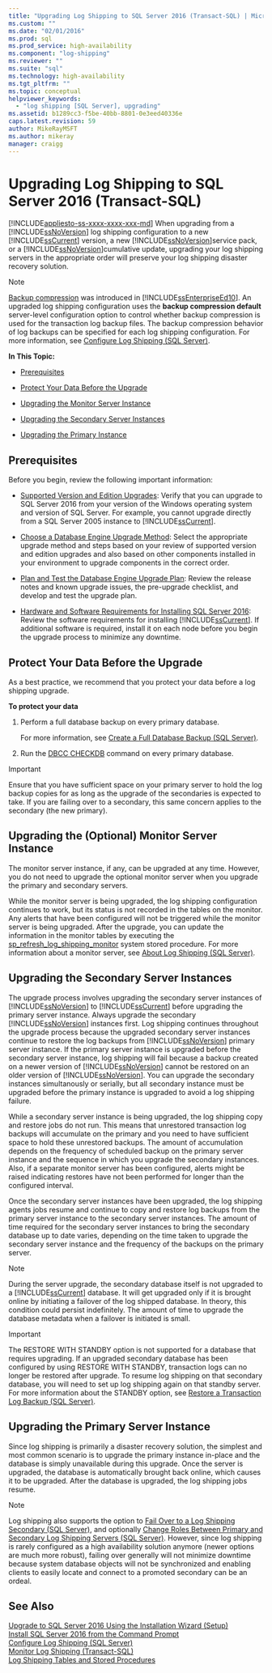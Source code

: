 ```yaml
---
title: "Upgrading Log Shipping to SQL Server 2016 (Transact-SQL) | Microsoft Docs"
ms.custom: ""
ms.date: "02/01/2016"
ms.prod: sql
ms.prod_service: high-availability
ms.component: "log-shipping"
ms.reviewer: ""
ms.suite: "sql"
ms.technology: high-availability
ms.tgt_pltfrm: ""
ms.topic: conceptual
helpviewer_keywords: 
  - "log shipping [SQL Server], upgrading"
ms.assetid: b1289cc3-f5be-40bb-8801-0e3eed40336e
caps.latest.revision: 59
author: MikeRayMSFT
ms.author: mikeray
manager: craigg
---
```

# Upgrading Log Shipping to SQL Server 2016 (Transact-SQL)
[!INCLUDE[appliesto-ss-xxxx-xxxx-xxx-md](../../includes/appliesto-ss-xxxx-xxxx-xxx-md.md)]
  When upgrading from a [!INCLUDE[ssNoVersion](../../includes/ssnoversion-md.md)] log shipping configuration to a new [!INCLUDE[ssCurrent](../../includes/sscurrent-md.md)] version, a new [!INCLUDE[ssNoVersion](../../includes/ssnoversion-md.md)]service pack, or a [!INCLUDE[ssNoVersion](../../includes/ssnoversion-md.md)]cumulative update, upgrading your log shipping servers in the appropriate order will preserve your log shipping disaster recovery solution.  
  
> [!NOTE]  
>  [Backup compression](../../relational-databases/backup-restore/backup-compression-sql-server.md) was introduced in [!INCLUDE[ssEnterpriseEd10](../../includes/ssenterpriseed10-md.md)]. An upgraded log shipping configuration uses the **backup compression default** server-level configuration option to control whether backup compression is used for the transaction log backup files. The backup compression behavior of log backups can be specified for each log shipping configuration. For more information, see [Configure Log Shipping &#40;SQL Server&#41;](../../database-engine/log-shipping/configure-log-shipping-sql-server.md).  
  
 **In This Topic:**  
  
-   [Prerequisites](#Prerequisites)  
  
-   [Protect Your Data Before the Upgrade](#ProtectData)  
  
-   [Upgrading the Monitor Server Instance](#UpgradeMonitor)  
  
-   [Upgrading the Secondary Server Instances](#UpgradeSecondaries)  
  
-   [Upgrading the Primary Instance](#UpgradePrimary)  
  
##  <a name="Prerequisites"></a> Prerequisites  
 Before you begin, review the following important information:  
  
-   [Supported Version and Edition Upgrades](../../database-engine/install-windows/supported-version-and-edition-upgrades.md): Verify that you can upgrade to SQL Server 2016 from your version of the Windows operating system and version of SQL Server. For example, you cannot upgrade directly from a SQL Server 2005 instance to [!INCLUDE[ssCurrent](../../includes/sscurrent-md.md)].  
  
-   [Choose a Database Engine Upgrade Method](../../database-engine/install-windows/choose-a-database-engine-upgrade-method.md): Select the appropriate upgrade method and steps based on your review of supported version and edition upgrades and also based on other components installed in your environment to upgrade components in the correct order.  
  
-   [Plan and Test the Database Engine Upgrade Plan](../../database-engine/install-windows/plan-and-test-the-database-engine-upgrade-plan.md): Review the release notes and known upgrade issues, the pre-upgrade checklist, and develop and test the upgrade plan.  
  
-   [Hardware and Software Requirements for Installing SQL Server 2016](../../sql-server/install/hardware-and-software-requirements-for-installing-sql-server.md):  Review the software requirements for installing [!INCLUDE[ssCurrent](../../includes/sscurrent-md.md)]. If additional software is required, install it on each node before you begin the upgrade process to minimize any downtime.  
  
##  <a name="ProtectData"></a> Protect Your Data Before the Upgrade  
 As a best practice, we recommend that you protect your data before a log shipping upgrade.  
  
 **To protect your data**  
  
1.  Perform a full database backup on every primary database.  
  
     For more information, see [Create a Full Database Backup &#40;SQL Server&#41;](../../relational-databases/backup-restore/create-a-full-database-backup-sql-server.md).  
  
2.  Run the [DBCC CHECKDB](../../t-sql/database-console-commands/dbcc-checkdb-transact-sql.md) command on every primary database.  
  
> [!IMPORTANT]  
>  Ensure that you have sufficient space on your primary server to hold the log backup copies for as long as the upgrade of the secondaries is expected to take.  If you are failing over to a secondary, this same concern applies to the secondary (the new primary).  
  
##  <a name="UpgradeMonitor"></a> Upgrading the (Optional) Monitor Server Instance  
 The monitor server instance, if any, can be upgraded at any time. However, you do not need to upgrade the optional monitor server when you upgrade the primary and secondary servers.  
  
 While the monitor server is being upgraded, the log shipping configuration continues to work, but its status is not recorded in the tables on the monitor. Any alerts that have been configured will not be triggered while the monitor server is being upgraded. After the upgrade, you can update the information in the monitor tables by executing the [sp_refresh_log_shipping_monitor](../../relational-databases/system-stored-procedures/sp-refresh-log-shipping-monitor-transact-sql.md) system stored procedure.   For more information about a monitor server, see [About Log Shipping &#40;SQL Server&#41;](../../database-engine/log-shipping/about-log-shipping-sql-server.md).  
  
##  <a name="UpgradeSecondaries"></a> Upgrading the Secondary Server Instances  
 The upgrade process involves upgrading the secondary server instances of [!INCLUDE[ssNoVersion](../../includes/ssnoversion-md.md)] to [!INCLUDE[ssCurrent](../../includes/sscurrent-md.md)] before upgrading the primary server instance. Always upgrade the secondary [!INCLUDE[ssNoVersion](../../includes/ssnoversion-md.md)] instances first. Log shipping continues throughout the upgrade process because the upgraded secondary server instances continue to restore the log backups from [!INCLUDE[ssNoVersion](../../includes/ssnoversion-md.md)] primary server instance. If the primary server instance is upgraded before the secondary server instance, log shipping will fail because a backup created on a newer version of [!INCLUDE[ssNoVersion](../../includes/ssnoversion-md.md)] cannot be restored on an older version of [!INCLUDE[ssNoVersion](../../includes/ssnoversion-md.md)]. You can upgrade the secondary instances simultanously or serially, but all secondary instance must be upgraded before the primary instance is upgraded to avoid a log shipping failure.  
  
 While a secondary server instance is being upgraded, the log shipping copy and restore jobs do not run. This means that unrestored transaction log backups will accumulate on the primary and you need to have sufficient space to hold these unrestored backups. The amount of accumulation depends on the frequency of scheduled backup on the primary server instance and the sequence in which you upgrade the secondary instances. Also, if a separate monitor server has been configured, alerts might be raised indicating restores have not been performed for longer than the configured interval.  
  
 Once the secondary server instances have been upgraded, the log shipping agents jobs resume and continue to copy and restore log backups from the primary server instance to the secondary server instances. The amount of time required for the secondary server instances to bring the secondary database up to date varies, depending on the time taken to upgrade the secondary server instance and the frequency of the backups on the primary server.  
  
> [!NOTE]  
>  During the server upgrade, the secondary database itself is not upgraded to a [!INCLUDE[ssCurrent](../../includes/sscurrent-md.md)] database. It will get upgraded only if it is brought online by initiating a failover of the log shipped database. In theory, this condition could persist indefinitely. The amount of time to upgrade the database metadata when a failover is initiated is small.  
  
> [!IMPORTANT]  
>  The RESTORE WITH STANDBY option is not supported for a database that requires upgrading. If an upgraded secondary database has been configured by using RESTORE WITH STANDBY, transaction logs can no longer be restored after upgrade. To resume log shipping on that secondary database, you will need to set up log shipping again on that standby server. For more information about the STANDBY option, see [Restore a Transaction Log Backup &#40;SQL Server&#41;](../../relational-databases/backup-restore/restore-a-transaction-log-backup-sql-server.md).  
  
##  <a name="UpgradePrimary"></a> Upgrading the Primary Server Instance  
 Since log shipping is primarily a disaster recovery solution, the simplest and most common scenario is to upgrade the primary instance in-place and the database is simply unavailable during this upgrade. Once the server is upgraded, the database is automatically brought back online, which causes it to be upgraded. After the database is upgraded, the log shipping jobs resume.  
  
> [!NOTE]  
>  Log shipping also supports the option to [Fail Over to a Log Shipping Secondary &#40;SQL Server&#41;](../../database-engine/log-shipping/fail-over-to-a-log-shipping-secondary-sql-server.md), and optionally [Change Roles Between Primary and Secondary Log Shipping Servers &#40;SQL Server&#41;](../../database-engine/log-shipping/change-roles-between-primary-and-secondary-log-shipping-servers-sql-server.md). However, since log shipping is rarely configured as a high availability solution anymore (newer options are much more robust), failing over generally will not minimize downtime because system database objects will not be synchronized and enabling clients to easily locate and connect to a promoted secondary can be an ordeal.  
  
## See Also  
 [Upgrade to SQL Server 2016 Using the Installation Wizard &#40;Setup&#41;](../../database-engine/install-windows/upgrade-sql-server-using-the-installation-wizard-setup.md)   
 [Install SQL Server 2016 from the Command Prompt](../../database-engine/install-windows/install-sql-server-2016-from-the-command-prompt.md)   
 [Configure Log Shipping &#40;SQL Server&#41;](../../database-engine/log-shipping/configure-log-shipping-sql-server.md)   
 [Monitor Log Shipping &#40;Transact-SQL&#41;](../../database-engine/log-shipping/monitor-log-shipping-transact-sql.md)   
 [Log Shipping Tables and Stored Procedures](../../database-engine/log-shipping/log-shipping-tables-and-stored-procedures.md)  
  
  
